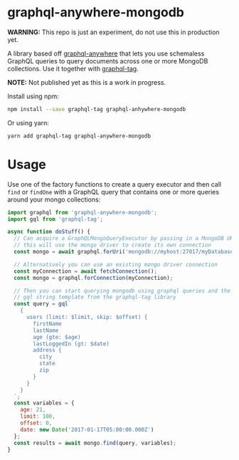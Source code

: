 # graphql-anywhere-mongodb

**WARNING:** This repo is just an experiment, do not use this in production yet.

A library based off [graphql-anywhere](https://github.com/apollographql/graphql-anywhere) that lets you use schemaless GraphQL queries to query documents across one or more MongoDB collections. Use it together with [graphql-tag](https://github.com/apollographql/graphql-tag).

**NOTE:** Not published yet as this is a work in progress.

Install using npm:

```sh
npm install --save graphql-tag graphql-anhywhere-mongodb
```

Or using yarn:

```sh
yarn add graphql-tag graphql-anywhere-mongodb
```

# Usage

Use one of the factory functions to create a query executor and then call `find` or `findOne` with a GraphQL query that contains one or more queries around your mongo collections:

```js
import graphql from 'graphql-anywhere-mongodb';
import gql from 'graphql-tag';

async function doStuff() {
  // Can acquire a GraphQLMongoQueryExecutor by passing in a MongoDB URI
  // this will use the mongo driver to create its own connection 
  const mongo = await graphql.forUri('mongodb://myhost:27017/myDatabase');

  // Alternatively you can use an existing mongo driver connection
  const myConnection = await fetchConnection();
  const mongo = graphql.forConnection(myConnection);

  // Then you can start querying mongodb using graphql queries and the
  // gql string template from the graphql-tag library
  const query = gql`
    {
      users (limit: $limit, skip: $offset) {
        firstName
        lastName
        age (gte: $age)
        lastLoggedIn (gt: $date)
        address {
          city
          state
          zip
        }
      }
    }
  `;
  const variables = { 
    age: 21,
    limit: 100,
    offset: 0,
    date: new Date('2017-01-17T05:00:00.000Z')
  };
  const results = await mongo.find(query, variables);
}
```
